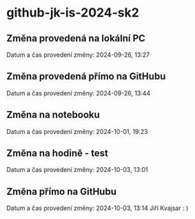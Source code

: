 # github-jk-is-2024-sk2

## Změna provedená na lokální PC
Datum a čas provedení změny: 2024-09-26, 13:27

## Změna provedená přímo na GitHubu
Datum a čas provedení změny: 2024-09-26, 13:44

## Změna na notebooku
Datum a čas provedení změny: 2024-10-01, 19:23

## Změna na hodině - test
Datum a čas provedení změny: 2024-10-03, 13:01

## Změna přímo na GitHubu
Datum a čas provedení změny: 2024-10-03, 13:14
Jiří Kvajsar : ) 
